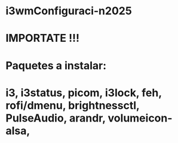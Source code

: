 # i3wmConfiguraci-n2025
#
# IMPORTATE !!!
#
# Paquetes a instalar:
# i3, i3status, picom, i3lock, feh, rofi/dmenu, brightnessctl, PulseAudio, arandr, volumeicon-alsa, 
#

